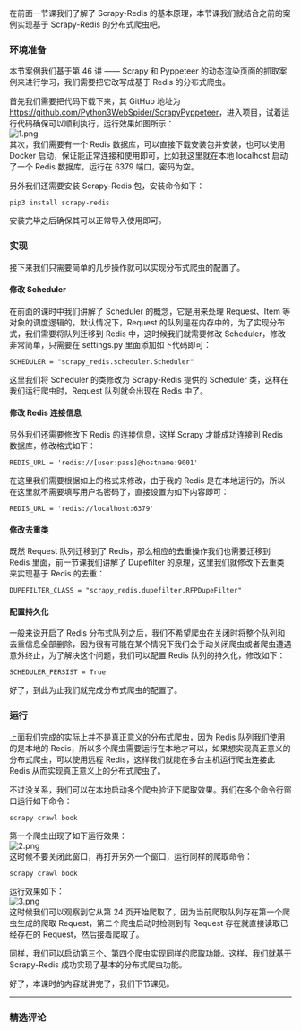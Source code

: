 <p data-nodeid="13155">在前面一节课我们了解了 Scrapy-Redis 的基本原理，本节课我们就结合之前的案例实现基于 Scrapy-Redis 的分布式爬虫吧。</p>
<h3 data-nodeid="13156" class="">环境准备</h3>
<p data-nodeid="13157" class="">本节案例我们基于第 46 讲 —— Scrapy 和 Pyppeteer 的动态渲染页面的抓取案例来进行学习，我们需要把它改写成基于 Redis 的分布式爬虫。</p>



<p data-nodeid="13583" class="">首先我们需要把代码下载下来，其 GitHub 地址为 <a href="https://github.com/Python3WebSpider/ScrapyPyppeteer" data-nodeid="13587">https://github.com/Python3WebSpider/ScrapyPyppeteer</a>，进入项目，试着运行代码确保可以顺利执行，运行效果如图所示：<br>
<img src="https://s0.lgstatic.com/i/image/M00/3B/73/CgqCHl8kBHeAIw9uABBbpUkhs8c906.png" alt="1.png" data-nodeid="13592"><br>
其次，我们需要有一个 Redis 数据库，可以直接下载安装包并安装，也可以使用 Docker 启动，保证能正常连接和使用即可，比如我这里就在本地 localhost 启动了一个 Redis 数据库，运行在 6379 端口，密码为空。</p>



<p data-nodeid="13815">另外我们还需要安装 Scrapy-Redis 包，安装命令如下：</p>
<pre class="lang-java" data-nodeid="14763"><code data-language="java">pip3 install scrapy-redis
</code></pre>




<p data-nodeid="14982">安装完毕之后确保其可以正常导入使用即可。</p>
<h3 data-nodeid="15270" class="">实现</h3>
<p data-nodeid="15556">接下来我们只需要简单的几步操作就可以实现分布式爬虫的配置了。</p>
<h4 data-nodeid="15557" class="">修改 Scheduler</h4>
<p data-nodeid="15840" class="">在前面的课时中我们讲解了 Scheduler 的概念，它是用来处理 Request、Item 等对象的调度逻辑的，默认情况下，Request 的队列是在内存中的，为了实现分布式，我们需要将队列迁移到 Redis 中，这时候我们就需要修改 Scheduler，修改非常简单，只需要在 settings.py 里面添加如下代码即可：</p>
<pre data-nodeid="15841" class=""><code>SCHEDULER = "scrapy_redis.scheduler.Scheduler"
</code></pre>
<p data-nodeid="16102">这里我们将 Scheduler 的类修改为 Scrapy-Redis 提供的 Scheduler 类，这样在我们运行爬虫时，Request 队列就会出现在 Redis 中了。</p>
<h4 data-nodeid="16103" class="">修改 Redis 连接信息</h4>
<p data-nodeid="16361" class="">另外我们还需要修改下 Redis 的连接信息，这样 Scrapy 才能成功连接到 Redis 数据库，修改格式如下：</p>
<pre data-nodeid="16362" class=""><code>REDIS_URL = 'redis://[user:pass]@hostname:9001'
</code></pre>
<p data-nodeid="16586">在这里我们需要根据如上的格式来修改，由于我的 Redis 是在本地运行的，所以在这里就不需要填写用户名密码了，直接设置为如下内容即可：</p>
<pre data-nodeid="16587" class=""><code>REDIS_URL = 'redis://localhost:6379'
</code></pre>
<h4 data-nodeid="16790" class="">修改去重类</h4>
<p data-nodeid="16991">既然 Request 队列迁移到了 Redis，那么相应的去重操作我们也需要迁移到 Redis 里面，前一节课我们讲解了 Dupefilter 的原理，这里我们就修改下去重类来实现基于 Redis 的去重：</p>
<pre data-nodeid="16992" class=""><code>DUPEFILTER_CLASS = "scrapy_redis.dupefilter.RFPDupeFilter"
</code></pre>
<h4 data-nodeid="17166" class="">配置持久化</h4>
<p data-nodeid="17338">一般来说开启了 Redis 分布式队列之后，我们不希望爬虫在关闭时将整个队列和去重信息全部删除，因为很有可能在某个情况下我们会手动关闭爬虫或者爬虫遭遇意外终止，为了解决这个问题，我们可以配置 Redis 队列的持久化，修改如下：</p>
<pre data-nodeid="17339" class=""><code>SCHEDULER_PERSIST = True
</code></pre>
<p data-nodeid="17499">好了，到此为止我们就完成分布式爬虫的配置了。</p>
<h3 data-nodeid="17500" class="">运行</h3>
<p data-nodeid="17501" class="">上面我们完成的实际上并不是真正意义的分布式爬虫，因为 Redis 队列我们使用的是本地的 Redis，所以多个爬虫需要运行在本地才可以，如果想实现真正意义的分布式爬虫，可以使用远程 Redis，这样我们就能在多台主机运行爬虫连接此 Redis 从而实现真正意义上的分布式爬虫了。</p>














<p data-nodeid="17657">不过没关系，我们可以在本地启动多个爬虫验证下爬取效果。我们在多个命令行窗口运行如下命令：</p>
<pre data-nodeid="17658" class=""><code>scrapy crawl book
</code></pre>
<p data-nodeid="17982">第一个爬虫出现了如下运行效果：<br>
<img src="https://s0.lgstatic.com/i/image/M00/3B/73/CgqCHl8kBSuAHjAvABs5G4LewHk110.png" alt="2.png" data-nodeid="17989"><br>
这时候不要关闭此窗口，再打开另外一个窗口，运行同样的爬取命令：</p>
<pre data-nodeid="17983" class=""><code>scrapy crawl book
</code></pre>
<p data-nodeid="18149" class="">运行效果如下：<br>
<img src="https://s0.lgstatic.com/i/image/M00/3B/68/Ciqc1F8kBUOAXh_TABoUyMu0pFo413.png" alt="3.png" data-nodeid="18154"><br>
这时候我们可以观察到它从第 24 页开始爬取了，因为当前爬取队列存在第一个爬虫生成的爬取 Request，第二个爬虫启动时检测到有 Request 存在就直接读取已经存在的 Request，然后接着爬取了。</p>






<p data-nodeid="12641">同样，我们可以启动第三个、第四个爬虫实现同样的爬取功能。这样，我们就基于 Scrapy-Redis 成功实现了基本的分布式爬虫功能。</p>
<p data-nodeid="12642" class="">好了，本课时的内容就讲完了，我们下节课见。</p>

---

### 精选评论


